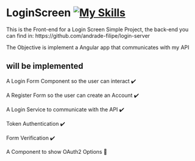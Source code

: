 # LoginScreen [![My Skills](https://skillicons.dev/icons?i=typescript,angular,html,css)](https://skillicons.dev)

<p>This is the Front-end for a Login Screen Simple Project, the back-end you can find in: https://github.com/andrade-filipe/login-server</p>
<p>The Objective is implement a Angular app that communicates with my API</p>

## will be implemented

<p>A Login Form Component so the user can interact ✔️</p>
<p>A Register Form so the user can create an Account ✔️</p>
<p>A Login Service to communicate with the API ✔️</p>
<p>Token Authentication ✔️</p>
<p>Form Verification ✔️</p>
<p>A Component to show OAuth2 Options 🔴</p>
